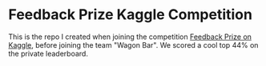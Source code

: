 # Feedback Prize Kaggle Competition 

This is the repo I created when joining the competition [Feedback Prize on Kaggle](https://www.kaggle.com/c/feedback-prize-2021), before joining the team "Wagon Bar". We scored a cool top 44% on the private leaderboard.
